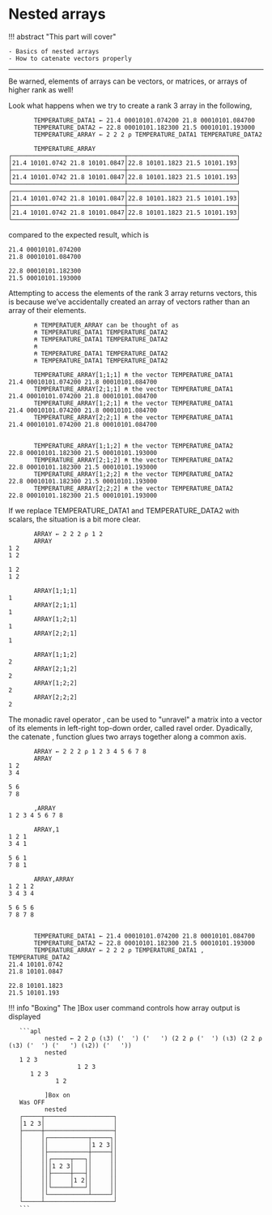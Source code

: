 # Nested arrays

!!! abstract "This part will cover"

    - Basics of nested arrays
    - How to catenate vectors properly

---

Be warned, elements of arrays can be vectors, or matrices, or arrays of higher rank as well!

Look what happens when we try to create a rank 3 array in the following,

```apl
       TEMPERATURE_DATA1 ← 21.4 00010101.074200 21.8 00010101.084700
       TEMPERATURE_DATA2 ← 22.8 00010101.182300 21.5 00010101.193000 
       TEMPERATURE_ARRAY ← 2 2 2 ⍴ TEMPERATURE_DATA1 TEMPERATURE_DATA2

       TEMPERATURE_ARRAY
┌───────────────────────────────┬──────────────────────────────┐
│21.4 10101.0742 21.8 10101.0847│22.8 10101.1823 21.5 10101.193│
├───────────────────────────────┼──────────────────────────────┤
│21.4 10101.0742 21.8 10101.0847│22.8 10101.1823 21.5 10101.193│
└───────────────────────────────┴──────────────────────────────┘
┌───────────────────────────────┬──────────────────────────────┐
│21.4 10101.0742 21.8 10101.0847│22.8 10101.1823 21.5 10101.193│
├───────────────────────────────┼──────────────────────────────┤
│21.4 10101.0742 21.8 10101.0847│22.8 10101.1823 21.5 10101.193│
└───────────────────────────────┴──────────────────────────────┘
```

compared to the expected result, which is

```apl
21.4 00010101.074200 
21.8 00010101.084700

22.8 00010101.182300 
21.5 00010101.193000
```

Attempting to access the elements of the rank 3 array returns vectors, this is because we’ve accidentally created an array of vectors rather than an array of their elements. 

```apl
       ⍝ TEMPERATUER_ARRAY can be thought of as
       ⍝ TEMPERATURE_DATA1 TEMPERATURE_DATA2
       ⍝ TEMPERATURE_DATA1 TEMPERATURE_DATA2
       ⍝
       ⍝ TEMPERATURE_DATA1 TEMPERATURE_DATA2
       ⍝ TEMPERATURE_DATA1 TEMPERATURE_DATA2

       TEMPERATURE_ARRAY[1;1;1] ⍝ the vector TEMPERATURE_DATA1 
21.4 00010101.074200 21.8 00010101.084700
	   TEMPERATURE_ARRAY[2;1;1] ⍝ the vector TEMPERATURE_DATA1
21.4 00010101.074200 21.8 00010101.084700
	   TEMPERATURE_ARRAY[1;2;1] ⍝ the vector TEMPERATURE_DATA1 
21.4 00010101.074200 21.8 00010101.084700
	   TEMPERATURE_ARRAY[2;2;1] ⍝ the vector TEMPERATURE_DATA1
21.4 00010101.074200 21.8 00010101.084700


       TEMPERATURE_ARRAY[1;1;2] ⍝ the vector TEMPERATURE_DATA2
22.8 00010101.182300 21.5 00010101.193000 
	   TEMPERATURE_ARRAY[2;1;2] ⍝ the vector TEMPERATURE_DATA2
22.8 00010101.182300 21.5 00010101.193000 
	   TEMPERATURE_ARRAY[1;2;2] ⍝ the vector TEMPERATURE_DATA2 
22.8 00010101.182300 21.5 00010101.193000 
	   TEMPERATURE_ARRAY[2;2;2] ⍝ the vector TEMPERATURE_DATA2
22.8 00010101.182300 21.5 00010101.193000 
```

If we replace TEMPERATURE_DATA1 and TEMPERATURE_DATA2 with scalars, the situation is a bit more clear.
```apl
	   ARRAY ← 2 2 2 ⍴ 1 2
	   ARRAY
1 2
1 2
   
1 2
1 2

	   ARRAY[1;1;1]
1
	   ARRAY[2;1;1]
1
	   ARRAY[1;2;1]
1
	   ARRAY[2;2;1]
1

	   ARRAY[1;1;2]
2
	   ARRAY[2;1;2]
2
	   ARRAY[1;2;2]
2
	   ARRAY[2;2;2]
2
```

The monadic ravel operator , can be used to "unravel" a matrix into a vector of its elements in left-right top-down order, called ravel order. Dyadically, the catenate , function glues two arrays together along a common axis.

```apl
       ARRAY ← 2 2 2 ⍴ 1 2 3 4 5 6 7 8
       ARRAY
1 2
3 4
   
5 6
7 8

       ,ARRAY
1 2 3 4 5 6 7 8

       ARRAY,1
1 2 1
3 4 1
     
5 6 1
7 8 1

       ARRAY,ARRAY
1 2 1 2
3 4 3 4
       
5 6 5 6
7 8 7 8


       TEMPERATURE_DATA1 ← 21.4 00010101.074200 21.8 00010101.084700
       TEMPERATURE_DATA2 ← 22.8 00010101.182300 21.5 00010101.193000 
       TEMPERATURE_ARRAY ← 2 2 2 ⍴ TEMPERATURE_DATA1 , TEMPERATURE_DATA2
21.4 10101.0742
21.8 10101.0847
               
22.8 10101.1823
21.5 10101.193
```


!!! info "Boxing"
       The ]Box user command controls how array output is displayed
       
       ```apl
              nested ← 2 2 ⍴ (⍳3) ('  ') ('   ') (2 2 ⍴ ('  ') (⍳3) (2 2 ⍴ (⍳3) ('  ') ('   ') (⍳2)) ('   '))
              nested
       1 2 3                        
                       1 2 3  
          1 2 3               
                 1 2          

              ]Box on
       Was OFF
              nested
       ┌─────┬───────────────────┐
       │1 2 3│                   │
       ├─────┼───────────────────┤
       │     │┌───────────┬─────┐│
       │     ││           │1 2 3││
       │     │├───────────┼─────┤│
       │     ││┌─────┬───┐│     ││
       │     │││1 2 3│   ││     ││
       │     ││├─────┼───┤│     ││
       │     │││     │1 2││     ││
       │     ││└─────┴───┘│     ││
       │     │└───────────┴─────┘│
       └─────┴───────────────────┘
       ```
